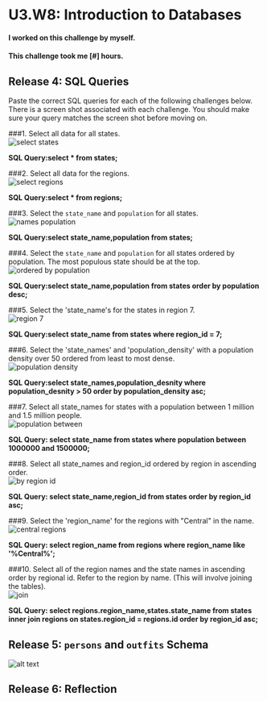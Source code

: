 # U3.W8: Introduction to Databases

#### I worked on this challenge by myself.
#### This challenge took me [#] hours.

## Release 4: SQL Queries

Paste the correct SQL queries for each of the following challenges below. There is a screen shot associated with each challenge. You should make sure your query matches the screen shot before moving on.

###1. Select all data for all states. <br>
  ![select states](imgs/1-select-states.png)

  **SQL Query:select * from states;**

###2. Select all data for the regions. <br>
  ![select regions](imgs/2-regions.png)

  **SQL Query:select * from regions;**

###3. Select the `state_name` and `population` for all states. <br>
  ![names population](imgs/3-names-population.png)

  **SQL Query:select state_name,population from states;**

###4. Select the `state_name` and `population` for all states ordered by population. The most populous state should be at the top. <br>
  ![ordered by population](imgs/4-ordered-by-pop.png)

  **SQL Query:select state_name,population from states order by population desc;**

###5. Select the 'state_name's for the states in region 7. <br>
  ![region 7](imgs/5-states-region-7.png)

  **SQL Query:select state_name from states where region_id = 7;**

###6. Select the 'state_names' and 'population_density' with a population density over 50 ordered from least to most dense. <br>
  ![population density](imgs/6-population-density.png)

  **SQL Query:select state_names,population_desnity where population_desnity > 50 order by population_density asc;**

###7. Select all state_names for states with a population between 1 million and 1.5 million people. <br>
  ![population between](imgs/7-population-between.png)

  **SQL Query: select state_name from states where population between 1000000 and 1500000;**

###8. Select all state_names and region_id ordered by region in ascending order. <br>
  ![by region id](imgs/8-by-region-id.png)

  **SQL Query: select state_name,region_id from states order by region_id asc;**

###9. Select the 'region_name' for the regions with "Central" in the name. <br>
  ![central regions](imgs/9-regions-central.png)

  **SQL Query: select region_name from regions where region_name like '%Central%';**

###10. Select all of the region names and the state names in ascending order by regional id. Refer to the region by name. (This will involve joining the tables). <br>
  ![join](imgs/10-join.png)

  **SQL Query: select regions.region_name,states.state_name from states inner join regions on states.region_id = regions.id order by region_id asc;**

## Release 5: `persons` and `outfits` Schema
<!-- Include a link to your schema design here -->
![alt text](https://github.com/mliew21396/phase-0-unit-3/blob/master/week-8/intro-to-databases/imgs/Sql_tables.png "Sql Tables")



## Release 6: Reflection
<!-- This challenge was pretty easy from the beginning but it got frustrating because the documentation did not clearly define what needs to be done. The frustration started with entering the sql stuff into the terminal. It did not clearly define what directory we are supposed to navigate to, I had to guess and check. Then the linking of tables wasn't straightforward so I had to dig online to figure out. I feel this challenge should've been a lot better if the documentation was clearer.-->